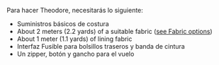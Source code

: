 Para hacer Theodore, necesitarás lo siguiente:

- Suministros básicos de costura
- About 2 meters (2.2 yards) of a suitable fabric ([see Fabric options](/docs/patterns/theo/fabric))
- About 1 meter (1.1 yards) of lining fabric
- Interfaz Fusible para bolsillos traseros y banda de cintura
- Un zipper, botón y gancho para el vuelo
